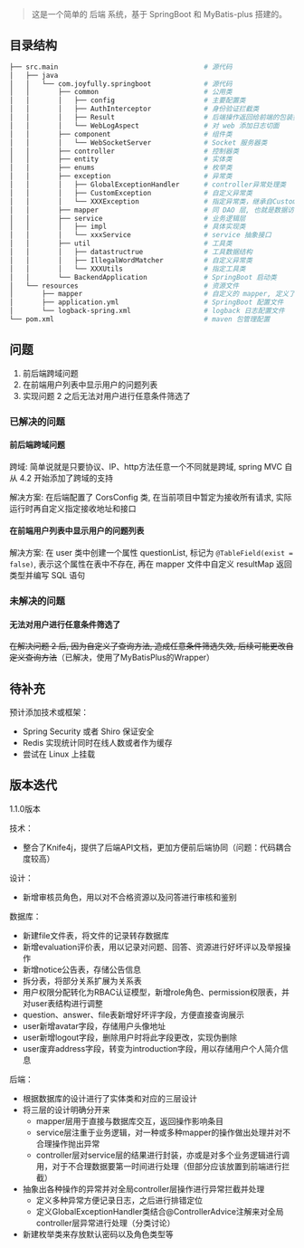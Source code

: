 > 这是一个简单的 后端 系统，基于 SpringBoot 和 MyBatis-plus 搭建的。

## 目录结构

```bash
├── src.main                                    # 源代码
│   ├── java                            
│   │   └── com.joyfully.springboot             # 源代码
│   │       ├── common                          # 公用类
│   │       │   ├── config                      # 主要配置类
│   │       │   ├── AuthInterceptor             # 身份验证拦截类
│   │       │   ├── Result                      # 后端操作返回给前端的包装类
│   │       │   └── WebLogAspect                # 对 web 添加日志切面
│   │       ├── component                       # 组件类
│   │       │   └── WebSocketServer             # Socket 服务器类 
│   │       ├── controller                      # 控制器类
│   │       ├── entity                          # 实体类
│   │       ├── enums                           # 枚举类
│   │       ├── exception                       # 异常类
│   │       │   ├── GlobalExceptionHandler      # controller异常处理类
│   │       │   ├── CustomException             # 自定义异常类
│   │       │   └── XXXException                # 指定异常类，继承自CustomException
│   │       ├── mapper                          # 同 DAO 层, 也就是数据访问层
│   │       ├── service                         # 业务逻辑层
│   │       │   ├── impl                        # 具体实现类
│   │       │   └── xxxService                  # service 抽象接口
│   │       ├── util                            # 工具类
│   │       │   ├── datastructrue               # 工具数据结构
│   │       │   ├── IllegalWordMatcher          # 自定义异常类
│   │       │   └── XXXUtils                    # 指定工具类
│   │       └── BackendApplication              # SpringBoot 启动类
│   └── resources                               # 资源文件
│       ├── mapper                              # 自定义的 mapper, 定义了一些自定义方法  
│       ├── application.yml                     # SpringBoot 配置文件
│       └── logback-spring.xml                  # logback 日志配置文件
└── pom.xml                                     # maven 包管理配置
```

## 问题
 1. 前后端跨域问题
 2. 在前端用户列表中显示用户的问题列表
 3. 实现问题 2 之后无法对用户进行任意条件筛选了

### 已解决的问题
#### 前后端跨域问题
跨域: 
简单说就是只要协议、IP、http方法任意一个不同就是跨域, spring MVC 自从  4.2 开始添加了跨域的支持

解决方案:
在后端配置了 CorsConfig 类, 在当前项目中暂定为接收所有请求, 实际运行时再自定义指定接收地址和接口

#### 在前端用户列表中显示用户的问题列表

解决方案:
在 user 类中创建一个属性 questionList, 标记为 `@TableField(exist = false)`, 表示这个属性在表中不存在, 
再在 mapper 文件中自定义 resultMap 返回类型并编写 SQL 语句

### 未解决的问题
#### 无法对用户进行任意条件筛选了
~~在解决问题 2 后, 因为自定义了查询方法, 造成任意条件筛选失效, 后续可能更改自定义查询方法~~（已解决，使用了MyBatisPlus的Wrapper）


## 待补充

预计添加技术或框架：
 - Spring Security 或者 Shiro 保证安全
 - Redis 实现统计同时在线人数或者作为缓存
 - 尝试在 Linux 上挂载

## 版本迭代

1.1.0版本

技术：

- 整合了Knife4j，提供了后端API文档，更加方便前后端协同（问题：代码耦合度较高）

设计：

- 新增审核员角色，用以对不合格资源以及问答进行审核和鉴别

数据库：

- 新建file文件表，将文件的记录转存数据库
- 新增evaluation评价表，用以记录对问题、回答、资源进行好坏评以及举报操作
- 新增notice公告表，存储公告信息
- 拆分表，将部分关系扩展为关系表
- 用户权限分配转化为RBAC认证模型，新增role角色、permission权限表，并对user表结构进行调整
- question、answer、file表新增好坏评字段，方便直接查询展示
- user新增avatar字段，存储用户头像地址
- user新增logout字段，删除用户时将此字段更改，实现伪删除
- user废弃address字段，转变为introduction字段，用以存储用户个人简介信息

后端：

- 根据数据库的设计进行了实体类和对应的三层设计
- 将三层的设计明确分开来
  - mapper层用于直接与数据库交互，返回操作影响条目
  - service层注重于业务逻辑，对一种或多种mapper的操作做出处理并对不合理操作抛出异常
  - controller层对service层的结果进行封装，亦或是对多个业务逻辑进行调用，对于不合理数据要第一时间进行处理（但部分应该放置到前端进行拦截）
- 抽象出各种操作的异常并对全局controller层操作进行异常拦截并处理
  - 定义多种异常方便记录日志，之后进行排错定位
  - 定义GlobalExceptionHandler类结合@ControllerAdvice注解来对全局controller层异常进行处理（分类讨论）
- 新建枚举类来存放默认密码以及角色类型等